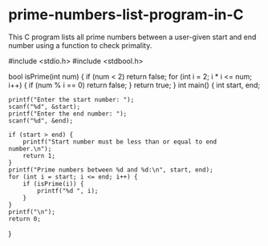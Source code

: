 # prime-numbers-list-program-in-C
This C program lists all prime numbers between a user-given start and end number using a function to check primality.

#include <stdio.h>
#include <stdbool.h>


bool isPrime(int num) {
    if (num < 2) return false;
    for (int i = 2; i * i <= num; i++) {
        if (num % i == 0) return false;
    }
    return true;
}
int main() {
    int start, end;

    printf("Enter the start number: ");
    scanf("%d", &start);
    printf("Enter the end number: ");
    scanf("%d", &end);

    if (start > end) {
        printf("Start number must be less than or equal to end number.\n");
        return 1;
    }
    printf("Prime numbers between %d and %d:\n", start, end);
    for (int i = start; i <= end; i++) {
        if (isPrime(i)) {
            printf("%d ", i);
        }
    }
    printf("\n");
    return 0;
}

